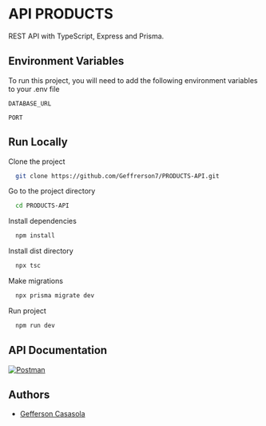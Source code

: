 # API PRODUCTS

REST API with TypeScript, Express and Prisma.

## Environment Variables

To run this project, you will need to add the following environment variables to your .env file

`DATABASE_URL`

`PORT`

## Run Locally

Clone the project

```bash
  git clone https://github.com/Geffrerson7/PRODUCTS-API.git
```

Go to the project directory

```bash
  cd PRODUCTS-API
```

Install dependencies

```bash
  npm install
```

Install dist directory

```bash
  npx tsc
```

Make migrations

```bash
  npx prisma migrate dev
```

Run project

```bash
  npm run dev
```

## API Documentation

[![Postman](https://img.shields.io/badge/Postman-FF6C37?style=flat-square&logo=Postman&logoColor=white)](https://documenter.getpostman.com/view/24256278/2s93JwN22G)


## Authors

- [Gefferson Casasola](https://github.com/Geffrerson7)
